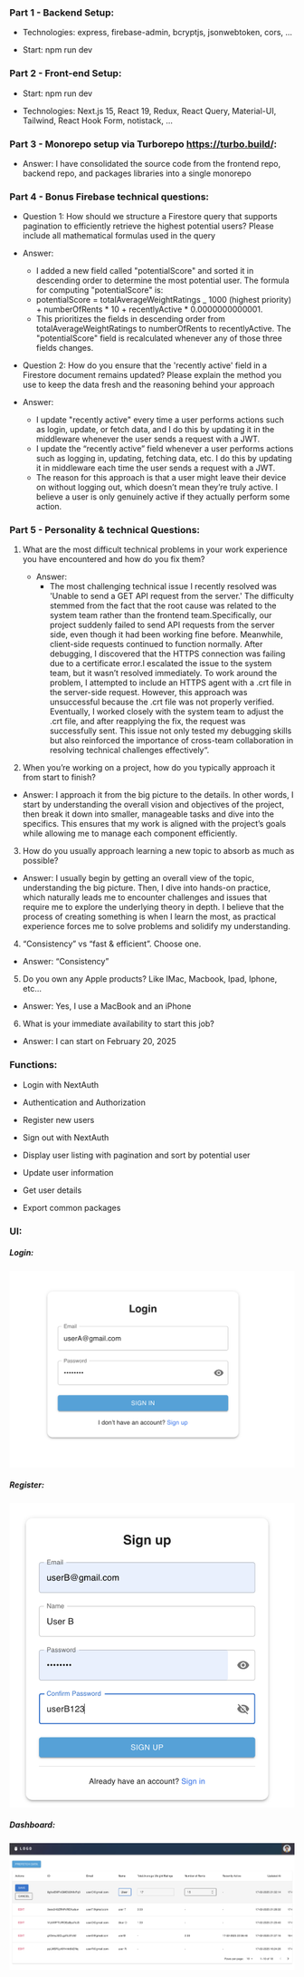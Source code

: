 ### Part 1 - Backend Setup:

- Technologies: express, firebase-admin, bcryptjs, jsonwebtoken, cors, ...

- Start: npm run dev

### Part 2 - Front-end Setup:

- Start: npm run dev

- Technologies: Next.js 15, React 19, Redux, React Query, Material-UI, Tailwind, React Hook Form, notistack, ...

### Part 3 - Monorepo setup via Turborepo https://turbo.build/:

- Answer: I have consolidated the source code from the frontend repo, backend repo, and packages libraries into a single monorepo

### Part 4 - Bonus Firebase technical questions:

- Question 1: How should we structure a Firestore query that supports pagination to efficiently retrieve the highest potential users? Please include all mathematical formulas used in the query
- Answer:

  - I added a new field called "potentialScore" and sorted it in descending order to determine the most potential user. The formula for computing "potentialScore" is:
  - potentialScore = totalAverageWeightRatings \_ 1000 (highest priority) + numberOfRents \* 10 + recentlyActive \* 0.0000000000001.
  - This prioritizes the fields in descending order from totalAverageWeightRatings to numberOfRents to recentlyActive. The "potentialScore" field is recalculated whenever any of those three fields changes.

- Question 2: How do you ensure that the 'recently active' field in a Firestore document remains updated? Please explain the method you use to keep the data fresh and the reasoning behind your approach
- Answer:
  - I update "recently active" every time a user performs actions such as login, update, or fetch data, and I do this by updating it in the middleware whenever the user sends a request with a JWT.
  - I update the “recently active” field whenever a user performs actions such as logging in, updating, fetching data, etc. I do this by updating it in middleware each time the user sends a request with a JWT.
  - The reason for this approach is that a user might leave their device on without logging out, which doesn’t mean they’re truly active. I believe a user is only genuinely active if they actually perform some action.

### Part 5 - Personality & technical Questions:

1. What are the most difficult technical problems in your work experience you have encountered and how do you fix them?

   - Answer:
     - The most challenging technical issue I recently resolved was 'Unable to send a GET API request from the server.' The difficulty stemmed from the fact that the root cause was related to the system team rather than the frontend team.Specifically, our project suddenly failed to send API requests from the server side, even though it had been working fine before. Meanwhile, client-side requests continued to function normally. After debugging, I discovered that the HTTPS connection was failing due to a certificate error.I escalated the issue to the system team, but it wasn’t resolved immediately. To work around the problem, I attempted to include an HTTPS agent with a .crt file in the server-side request. However, this approach was unsuccessful because the .crt file was not properly verified. Eventually, I worked closely with the system team to adjust the .crt file, and after reapplying the fix, the request was successfully sent. This issue not only tested my debugging skills but also reinforced the importance of cross-team collaboration in resolving technical challenges effectively“.

2. When you’re working on a project, how do you typically approach it from start to finish?

- Answer: I approach it from the big picture to the details. In other words, I start by understanding the overall vision and objectives of the project, then break it down into smaller, manageable tasks and dive into the specifics. This ensures that my work is aligned with the project’s goals while allowing me to manage each component efficiently.

3. How do you usually approach learning a new topic to absorb as much as possible?

- Answer: I usually begin by getting an overall view of the topic, understanding the big picture. Then, I dive into hands-on practice, which naturally leads me to encounter challenges and issues that require me to explore the underlying theory in depth. I believe that the process of creating something is when I learn the most, as practical experience forces me to solve problems and solidify my understanding.

4. “Consistency” vs “fast & efficient”. Choose one.

- Answer: “Consistency”

5. Do you own any Apple products? Like IMac, Macbook, Ipad, Iphone, etc…

- Answer: Yes, I use a MacBook and an iPhone

6. What is your immediate availability to start this job?

- Answer: I can start on February 20, 2025

### Functions:

- Login with NextAuth

- Authentication and Authorization

- Register new users
- Sign out with NextAuth
- Display user listing with pagination and sort by potential user
- Update user information
- Get user details

- Export common packages

### UI:

##### Login:

![alt text](/public/images/image-1.png)

##### Register:

![alt text](/public/images/image-2.png)

##### Dashboard:

![alt text](/public/images/image-3.png)
